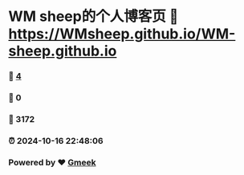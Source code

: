 # WM sheep的个人博客页 :link: https://WMsheep.github.io/WM-sheep.github.io 
### :page_facing_up: [4](https://WMsheep.github.io/WM-sheep.github.io/tag.html) 
### :speech_balloon: 0 
### :hibiscus: 3172 
### :alarm_clock: 2024-10-16 22:48:06 
### Powered by :heart: [Gmeek](https://github.com/Meekdai/Gmeek)
